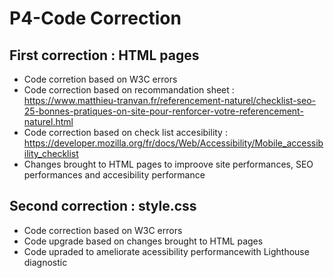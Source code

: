 # P4-Code Correction

## First correction : HTML pages
- Code corretion based on W3C errors
- Code correction based on recommandation sheet : https://www.matthieu-tranvan.fr/referencement-naturel/checklist-seo-25-bonnes-pratiques-on-site-pour-renforcer-votre-referencement-naturel.html
- Code correction based on check list accesibility : https://developer.mozilla.org/fr/docs/Web/Accessibility/Mobile_accessibility_checklist
- Changes brought to HTML pages to improove site performances, SEO performances and accesibility performance

## Second correction : style.css
- Code correction based on W3C errors
- Code upgrade based on changes brought to HTML pages
- Code upraded to ameliorate acessibility performancewith Lighthouse diagnostic

